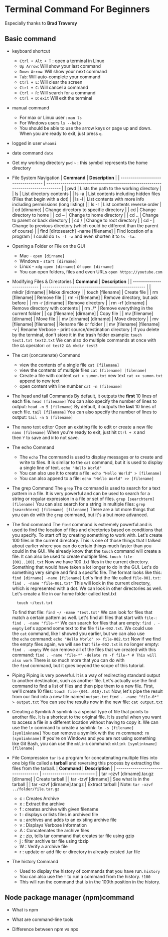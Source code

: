 # Terminal Command For Beginners

Especially thanks to **Brad Traversy**

## Basic command

- keyboard shortcut
  - `Ctrl + Alt + T` : open a terminal in Linux
  - `Up Arrow`: Will show your last command
  - `Down Arrow`: Will show your next command
  - `Tab`: Will auto-complete your command
  - `Ctrl + L`: Will clear the screen
  - `Ctrl + C`: Will cancel a command
  - `Ctrl + R`: Will search for a command
  - `Ctrl + D`: `exit` Will exit the terminal
- manual command
  - For max or Linux user :
    `man ls`
  - For Windows users
    `ls --help`
  - You should be able to use the arrow keys or page up and down. When you are ready to exit, just press `q`.
- logged in user
  `whoami`
- date command
  `date`
- Get my working directory
  `pwd`
  `~` : this symbol represents the home directory
- File System Navigation
  | **Command** | **Description** |
  | ----------------------------------- | --------------------------------------------------------------------------------- |
  | pwd | Lists the path to the working directory |
  | ls | List directory contents |
  | ls -a | List contents including hidden files (Files that begin with a dot) |
  | ls -l | List contents with more info including permissions (long listing) |
  | ls -r | List contents reverse order |
  | cd [dirname] | Change directory to specific directory |
  | cd | Change directory to home |
  | cd ~ | Change to home directory |
  | cd .. | Change to parent or back directory |
  | cd / | Change to root directory |
  | cd - | Change to previous directory (which could be different than the parent of course) |
  | find [dirtosearch] -name [filename] | Find location of a program |
  I could do `ls -l -a` and even shorten it to `ls -la`.
- Opening a Folder or File on the GUI
  - Mac - `open [dirname]`
  - Windows - `start [dirname]`
  - Linux - `xdg-open [dirname]` or `open [dirname]`
  - You can open folders, files and even URLs
    `open https://youtube.com`
- Modifying Files & Directories
  | **Command** | **Description** |
  | --------------------------- | --------------------------------------------------- |
  | mkdir [dirname] | Make directory |
  | touch [filename] | Create file |
  | rm [filename] | Remove file |
  | rm -i [filename] | Remove directory, but ask before |
  | rm -r [dirname] | Remove directory |
  | rm -rf [dirname] | Remove directory with contents |
  | rm ./\* | Remove everything in the current folder |
  | cp [filename] [dirname] | Copy file |
  | mv [filename] [dirname] | Move file |
  | mv [dirname] [dirname] | Move directory |
  | mv [filename] [filename] | Rename file or folder |
  | mv [filename] [filename] -v | Rename Verbose - print source/destination directory |
  If you delete by the terminal, don't store it in the trash folder
  example: `touch text1.txt text2.txt`
  We can also do multiple commands at once with the `&&` operator:
  `cd test2 && mkdir test3`
- The cat (concatenate) Command
  - view the contents of a single file
    `cat [filename]`
  - view the contents of multiple files
    `cat [filename] [filename]`
  - Create a file with content
    `cat > sumon.txt` new text
    `cat >> sumon.txt` append to new text
  - open content with line number
    `cat -n [filename]`
- The head and tail Commands
  By default, it outputs the **first** 10 lines of each file.
  `head [filename]`
  You can also specify the number of lines to output:
  `head -n 5 [filename]`
  By default, it outputs the **last** 10 lines of each file.
  `tail [filename]`
  You can also specify the number of lines to output:
  `tail -n 5 [filename]`
- The nano text editor
  Open an existing file to edit or create a new file
  `nano [filename]`
  When you're ready to exit, just hit `Ctrl + X` and then `Y` to save and `N` to not save.
- The echo Command
  - The `echo` The command is used to display messages or to create and write to files. It is similar to the `cat` command, but it is used to display a single line of text.
    `echo "Hello World"`
  - You can also use it to create a file:
    `echo "Hello World" > [filename]`
  - You can also append to a file:
    `echo "Hello World" >> [filename]`
- The grep Command
  The `grep` The command is used to search for a text pattern in a file. It is very powerful and can be used to search for a string or regular expression in a file or set of files.
  `grep [searchterm] [filename]`
  You can also search for a string in multiple files:
  `grep [searchterm] [filename] [filename]`
  There are a lot more things that you can do with the `grep` command, but it's a but more advanced.
- The find command
  The `find` command is extremely powerful and is used to find the location of files and directories based on conditions that you specify.
  To start off by creating something to work with. Let's create 100 files in the current directory. This is one of those things that I talked about earlier where you can do certain things much faster than you could in the GUI. We already know that the `touch` command will create a file. It can also be used to create multiple files.
  `touch file-{001..100}.txt`
  Now we have 100 .txt files in the current directory. Something that would have taken a lot longer to do in the GUI.
  Let's do something very simple and find a specific file. The format looks like this:
  `find [dirname] -name [filename]`
  Let's find the file called `file-001.txt`:
  `find . -name "file-001.txt"`
  This will look in the current directory, which is represented with a dot.
  We can look in other directories as well. Let's create a file in our home folder called test.txt

  ```
    touch ~/test.txt

  ```

  To find that file:
  `find ~/ -name "test.txt"`
  We can look for files that match a certain pattern as well. Let's find all files that start with `file-`:
  `find . -name "file-*"`
  We can search for files that are empty:
  `find . -empty`
  Let's append some text to the file `file-002.txt`. We could use the `cat` command, like I showed you earlier, but we can also use the `echo` command:
  `echo "Hello World" >> file-002.txt`
  Now if we find the empty files again, we will see that `file-002.txt` is no longer empty:
  `find . -empty`
  We can remove all of the files that we created with this command:
  `find . -name "file-*" -delete
    rm -f file-* # This will also work`
  There is so much more that you can do with the `find` command, but it goes beyond the scope of this tutorial.

- Piping
  Piping is very powerful. It is a way of redirecting standard output to another destination, such as another file. Let's actually use the find command to find a list of files and then pipe them to a new file.
  First, we'll create 10 files:
  `touch file-{001..010}.txt`
  Now, let's pipe the result from our find into a new file named `output.txt`
  `find . -name "file-0*" > output.txt`
  You can see the results now in the new file:
  `cat output.txt`
- Creating a Symlink
  A symlink is a special type of file that points to another file. It is a shortcut to the original file. It is useful when you want to access a file in a different location without having to copy it.
  We can use the `ln` command to create a symlink:
  `ln -s [filename] [symlinkname]`
  You can remove a symlink with the `rm` command:
  `rm [symlinkname]`
  If you're on Windows and you are not using something like Git Bash, you can use the `mklink` command:
  `mklink [symlinkname] [filename]`
- File Compression
  `tar` is a program for concatenating multiple files into one big file called a **tarball** and reversing this process by extracting the files from the tarball.
  | **Command** | **Description** |
  | ------------------------------------ | -------------------------- |
  | tar -czvf [dirname].tar.gz [dirname] | Create tarball |
  | tar -tzvf [dirname] | See what is in the tarball |
  | tar -xzvf [dirname].tar.gz | Extract tarball |
  Note: `tar -xzvf ../folder/file.tar.gz`
  - c : Creates Archive
  - x : Extract the archive
  - f : creates archive with given filename
  - t : displays or lists files in archived file
  - u : archives and adds to an existing archive file
  - v : Displays Verbose Information
  - A : Concatenates the archive files
  - z : zip, tells tar command that creates tar file using gzip
  - j : filter archive tar file using tbzip
  - W : Verify a archive file
  - r : update or add file or directory in already existed .tar file
- The history Command
  - Used to display the history of commands that you have run.
    `history`
  - You can also use the `!` to run a command from the history.
    `!100`
  - This will run the command that is in the 100th position in the history.

## Node package manager (npm)command

- What is npm
 
- What are command-line tools
- Difference between npm vs npx
